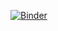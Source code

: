 [![Binder](https://mybinder.org/badge_logo.svg)](https://mybinder.org/v2/gh/haochunchang/Bioinformatics_Course/rna-seq?filepath=%2Frna-seq%2FDEG.ipynb)
